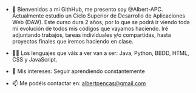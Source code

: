 - 👋 Bienvenidos a mi GithHub, me presento soy @Albert-APC. Actualmente estudio un Ciclo Superior de Desarrollo de Aplicaciones Web (DAW).
      Este curso dura 2 años, por lo que se podrá ir viendo toda mi evolución de todos mis códigos que vayamos haciendo. Iré adjuntando trabajos, tareas individuales y/o compartidas, hasta proyectos finales que iremos haciendo en clase.
  
- 👨‍💻 Los lenguajes que váis a ver van a ser:  Java, Python, BBDD, HTML, CSS y JavaScript. 

- 👀 Mis intereses: Seguir aprendiendo constantemente

- 📫 Me podéis contactar en: albertpencas@gmail.com
